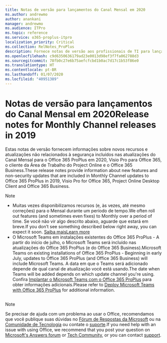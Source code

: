 ```yaml
---
title: Notas de versão para lançamentos do Canal Mensal em 2020
ms.author: andrewmo
author: anankani
manager: andrewmo
ms.audience: ITPro
ms.topic: reference
ms.service: o365-proplus-itpro
localization_priority: Critical
ms.collection: RelNotes_ProPlus
description: Fornece notas de versão aos profissionais de TI para lançamentos do Canal Mensal do Office 365 ProPlus em 2020
ms.openlocfilehash: c9d6350636179ad23e0013d98ef3f7fa062788d3
ms.sourcegitcommit: 78fb0c27e6b75aefcfcbd1b0ac7d17c1b53f86e0
ms.translationtype: HT
ms.contentlocale: pt-BR
ms.lasthandoff: 01/07/2020
ms.locfileid: "40951389"
---
```

# <a name="release-notes-for-monthly-channel-releases-in-2020"></a><span data-ttu-id="cc07f-103">Notas de versão para lançamentos do Canal Mensal em 2020</span><span class="sxs-lookup"><span data-stu-id="cc07f-103">Release notes for Monthly Channel releases in 2019</span></span>

<span data-ttu-id="cc07f-104">Estas notas de versão fornecem informações sobre novos recursos e atualizações não relacionados à segurança incluídos nas atualizações do Canal Mensal para o Office 365 ProPlus em 2020, Visio Pro para Office 365, o cliente da Área de Trabalho do Project Online e o Office 365 Business.</span><span class="sxs-lookup"><span data-stu-id="cc07f-104">These release notes provide information about new features and non-security updates that are included in Monthly Channel updates to Office 365 ProPlus in 2019, Visio Pro for Office 365, Project Online Desktop Client and Office 365 Business.</span></span>

 > [!NOTE]
>
>- <span data-ttu-id="cc07f-105">Muitas vezes disponibilizamos recursos (e, às vezes, até mesmo correções) para o Mensal durante um período de tempo.</span><span class="sxs-lookup"><span data-stu-id="cc07f-105">We often roll out features (and sometimes even fixes) to Monthly over a period of time.</span></span>  <span data-ttu-id="cc07f-106">Se você não vir algo descrito abaixo, aguarde que estará em breve.</span><span class="sxs-lookup"><span data-stu-id="cc07f-106">If you don’t see something described below right away, you can expect it soon.</span></span> [<span data-ttu-id="cc07f-107">Saiba mais</span><span class="sxs-lookup"><span data-stu-id="cc07f-107">Learn more</span></span>](https://support.office.com/article/when-do-i-get-the-newest-features-in-for-office-365-da36192c-58b9-4bc9-8d51-bb6eed468516)
>- <span data-ttu-id="cc07f-108">O Microsoft Teams em instalações existentes do Office 365 ProPlus - A partir do início de julho, o Microsoft Teams será incluído nas atualizações do Office 365 ProPlus (e do Office 365 Business).</span><span class="sxs-lookup"><span data-stu-id="cc07f-108">Microsoft Teams on existing installations of Office 365 ProPlus - Beginning in early July, updates to Office 365 ProPlus (and Office 365 Business) will include Microsoft Teams.</span></span>  <span data-ttu-id="cc07f-109">A data em que o Teams será adicionado depende de qual canal de atualização você está usando.</span><span class="sxs-lookup"><span data-stu-id="cc07f-109">The date when Teams will be added depends on which update channel you're using.</span></span> <span data-ttu-id="cc07f-110">Confira [Implantar o Microsoft Teams com o Office 365 ProPlus](https://docs.microsoft.com/deployoffice/teams-install) para obter informações adicionais.</span><span class="sxs-lookup"><span data-stu-id="cc07f-110">Please refer to [Deploy Microsoft Teams with Office 365 ProPlus](https://docs.microsoft.com/deployoffice/teams-install) for additional information.</span></span>

##

> [!NOTE]
> <span data-ttu-id="cc07f-111">Se precisar de ajuda com um problema ao usar o Office, recomendamos que você publique suas dúvidas no [Fórum de Respostas da Microsoft](https://answers.microsoft.com/) ou na [Comunidade de Tecnologia](https://techcommunity.microsoft.com/) ou contate o [suporte](https://support.microsoft.com/contactus).</span><span class="sxs-lookup"><span data-stu-id="cc07f-111">If you need help with an issue with using Office, we recommend that you post your question on [Microsoft's Answers forum](https://answers.microsoft.com/) or [Tech Community](https://techcommunity.microsoft.com/), or you can contact [support](https://support.microsoft.com/contactus).</span></span>
